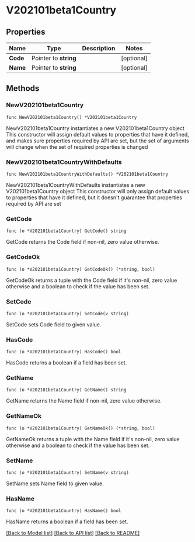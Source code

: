 # V202101beta1Country

## Properties

Name | Type | Description | Notes
------------ | ------------- | ------------- | -------------
**Code** | Pointer to **string** |  | [optional] 
**Name** | Pointer to **string** |  | [optional] 

## Methods

### NewV202101beta1Country

`func NewV202101beta1Country() *V202101beta1Country`

NewV202101beta1Country instantiates a new V202101beta1Country object
This constructor will assign default values to properties that have it defined,
and makes sure properties required by API are set, but the set of arguments
will change when the set of required properties is changed

### NewV202101beta1CountryWithDefaults

`func NewV202101beta1CountryWithDefaults() *V202101beta1Country`

NewV202101beta1CountryWithDefaults instantiates a new V202101beta1Country object
This constructor will only assign default values to properties that have it defined,
but it doesn't guarantee that properties required by API are set

### GetCode

`func (o *V202101beta1Country) GetCode() string`

GetCode returns the Code field if non-nil, zero value otherwise.

### GetCodeOk

`func (o *V202101beta1Country) GetCodeOk() (*string, bool)`

GetCodeOk returns a tuple with the Code field if it's non-nil, zero value otherwise
and a boolean to check if the value has been set.

### SetCode

`func (o *V202101beta1Country) SetCode(v string)`

SetCode sets Code field to given value.

### HasCode

`func (o *V202101beta1Country) HasCode() bool`

HasCode returns a boolean if a field has been set.

### GetName

`func (o *V202101beta1Country) GetName() string`

GetName returns the Name field if non-nil, zero value otherwise.

### GetNameOk

`func (o *V202101beta1Country) GetNameOk() (*string, bool)`

GetNameOk returns a tuple with the Name field if it's non-nil, zero value otherwise
and a boolean to check if the value has been set.

### SetName

`func (o *V202101beta1Country) SetName(v string)`

SetName sets Name field to given value.

### HasName

`func (o *V202101beta1Country) HasName() bool`

HasName returns a boolean if a field has been set.


[[Back to Model list]](../README.md#documentation-for-models) [[Back to API list]](../README.md#documentation-for-api-endpoints) [[Back to README]](../README.md)


